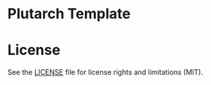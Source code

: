 # Plutarch Template



# License
See the [LICENSE](LICENSE) file for license rights and limitations (MIT).